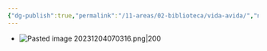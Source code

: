 ```yaml
---
{"dg-publish":true,"permalink":"/11-areas/02-biblioteca/vida-avida/","noteIcon":""}
---
```


- ![Pasted image 20231204070316.png|200](/img/user/02%20Image/Pasted%20image%2020231204070316.png)
